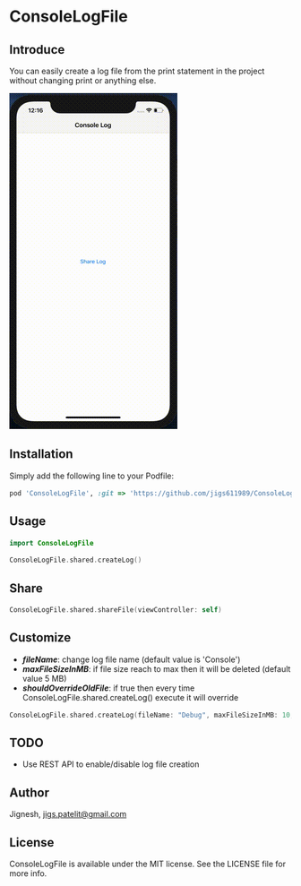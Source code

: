 # ConsoleLogFile

<!-- [![Version](https://img.shields.io/cocoapods/v/ConsoleLog.svg?style=flat)](https://cocoapods.org/pods/ConsoleLog)
[![License](https://img.shields.io/cocoapods/l/ConsoleLog.svg?style=flat)](https://cocoapods.org/pods/ConsoleLog)
[![Platform](https://img.shields.io/cocoapods/p/ConsoleLog.svg?style=flat)](https://cocoapods.org/pods/ConsoleLog)
[![Swift 4.0](https://img.shields.io/badge/Swift-4.0-orange.svg?style=flat)](https://developer.apple.com/swift/) -->

## Introduce

You can easily create a log file from the print statement in the project without changing print or anything else.

![demo](./demo.gif)

## Installation
Simply add the following line to your Podfile:

```ruby
pod 'ConsoleLogFile', :git => 'https://github.com/jigs611989/ConsoleLogFile.git', :tag => '1.0'
```

## Usage

```swift
import ConsoleLogFile
```

```swift
ConsoleLogFile.shared.createLog()
```

## Share

```swift
ConsoleLogFile.shared.shareFile(viewController: self)
```

## Customize

* ***fileName***: change log file name (default value is 'Console')
* ***maxFileSizeInMB***: if file size reach to max then it will be deleted (default value 5 MB)
* ***shouldOverrideOldFile***: if true then every time ConsoleLogFile.shared.createLog() execute it will override

```swift
ConsoleLogFile.shared.createLog(fileName: "Debug", maxFileSizeInMB: 10, shouldOverrideOldFile: true)
```

## TODO
* Use REST API to enable/disable log file creation

## Author

Jignesh, jigs.patelit@gmail.com

## License

ConsoleLogFile is available under the MIT license. See the LICENSE file for more info.